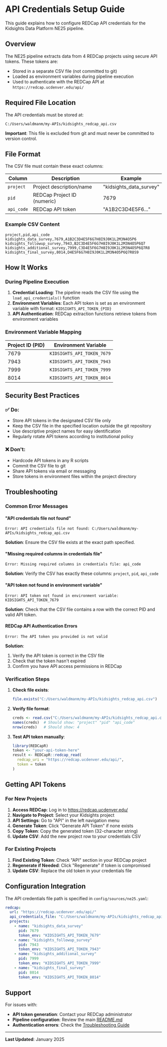# API Credentials Setup Guide

This guide explains how to configure REDCap API credentials for the Kidsights Data Platform NE25 pipeline.

## Overview

The NE25 pipeline extracts data from 4 REDCap projects using secure API tokens. These tokens are:
- Stored in a separate CSV file (not committed to git)
- Loaded as environment variables during pipeline execution
- Used to authenticate with the REDCap API at `https://redcap.ucdenver.edu/api/`

## Required File Location

The API credentials must be stored at:
```
C:/Users/waldmanm/my-APIs/kidsights_redcap_api.csv
```

**Important**: This file is excluded from git and must never be committed to version control.

## File Format

The CSV file must contain these exact columns:

| Column | Description | Example |
|--------|-------------|---------|
| `project` | Project description/name | "kidsights_data_survey" |
| `pid` | REDCap Project ID (numeric) | 7679 |
| `api_code` | REDCap API token | "A1B2C3D4E5F6..." |

### Example CSV Content

```csv
project,pid,api_code
kidsights_data_survey,7679,A1B2C3D4E5F6G7H8I9J0K1L2M3N4O5P6
kidsights_followup_survey,7943,B2C3D4E5F6G7H8I9J0K1L2M3N4O5P6Q7
kidsights_additional_survey,7999,C3D4E5F6G7H8I9J0K1L2M3N4O5P6Q7R8
kidsights_final_survey,8014,D4E5F6G7H8I9J0K1L2M3N4O5P6Q7R8S9
```

## How It Works

### During Pipeline Execution

1. **Credential Loading**: The pipeline reads the CSV file using the `load_api_credentials()` function
2. **Environment Variables**: Each API token is set as an environment variable with format: `KIDSIGHTS_API_TOKEN_{PID}`
3. **API Authentication**: REDCap extraction functions retrieve tokens from environment variables

### Environment Variable Mapping

| Project ID (PID) | Environment Variable |
|------------------|----------------------|
| 7679 | `KIDSIGHTS_API_TOKEN_7679` |
| 7943 | `KIDSIGHTS_API_TOKEN_7943` |
| 7999 | `KIDSIGHTS_API_TOKEN_7999` |
| 8014 | `KIDSIGHTS_API_TOKEN_8014` |

## Security Best Practices

### ✅ Do:
- Store API tokens in the designated CSV file only
- Keep the CSV file in the specified location outside the git repository
- Use descriptive project names for easy identification
- Regularly rotate API tokens according to institutional policy

### ❌ Don't:
- Hardcode API tokens in any R scripts
- Commit the CSV file to git
- Share API tokens via email or messaging
- Store tokens in environment files within the project directory

## Troubleshooting

### Common Error Messages

#### "API credentials file not found"
```
Error: API credentials file not found: C:/Users/waldmanm/my-APIs/kidsights_redcap_api.csv
```
**Solution**: Ensure the CSV file exists at the exact path specified.

#### "Missing required columns in credentials file"
```
Error: Missing required columns in credentials file: api_code
```
**Solution**: Verify the CSV has exactly these columns: `project`, `pid`, `api_code`

#### "API token not found in environment variable"
```
Error: API token not found in environment variable: KIDSIGHTS_API_TOKEN_7679
```
**Solution**: Check that the CSV file contains a row with the correct PID and valid API token.

#### REDCap API Authentication Errors
```
Error: The API token you provided is not valid
```
**Solution**:
1. Verify the API token is correct in the CSV file
2. Check that the token hasn't expired
3. Confirm you have API access permissions in REDCap

### Verification Steps

1. **Check file exists**:
   ```r
   file.exists("C:/Users/waldmanm/my-APIs/kidsights_redcap_api.csv")
   ```

2. **Verify file format**:
   ```r
   creds <- read.csv("C:/Users/waldmanm/my-APIs/kidsights_redcap_api.csv")
   names(creds)  # Should show: "project" "pid" "api_code"
   nrow(creds)   # Should show: 4
   ```

3. **Test API token manually**:
   ```r
   library(REDCapR)
   token <- "your-api-token-here"
   result <- REDCapR::redcap_read(
     redcap_uri = "https://redcap.ucdenver.edu/api/",
     token = token
   )
   ```

## Getting API Tokens

### For New Projects

1. **Access REDCap**: Log in to https://redcap.ucdenver.edu/
2. **Navigate to Project**: Select your Kidsights project
3. **API Settings**: Go to "API" in the left navigation menu
4. **Generate Token**: Click "Generate API Token" if none exists
5. **Copy Token**: Copy the generated token (32-character string)
6. **Update CSV**: Add the new project row to your credentials CSV

### For Existing Projects

1. **Find Existing Token**: Check "API" section in your REDCap project
2. **Regenerate if Needed**: Click "Regenerate" if token is compromised
3. **Update CSV**: Replace the old token in your credentials file

## Configuration Integration

The API credentials file path is specified in `config/sources/ne25.yaml`:

```yaml
redcap:
  url: "https://redcap.ucdenver.edu/api/"
  api_credentials_file: "C:/Users/waldmanm/my-APIs/kidsights_redcap_api.csv"
  projects:
    - name: "kidsights_data_survey"
      pid: 7679
      token_env: "KIDSIGHTS_API_TOKEN_7679"
    - name: "kidsights_followup_survey"
      pid: 7943
      token_env: "KIDSIGHTS_API_TOKEN_7943"
    - name: "kidsights_additional_survey"
      pid: 7999
      token_env: "KIDSIGHTS_API_TOKEN_7999"
    - name: "kidsights_final_survey"
      pid: 8014
      token_env: "KIDSIGHTS_API_TOKEN_8014"
```

## Support

For issues with:
- **API token generation**: Contact your REDCap administrator
- **Pipeline configuration**: Review the main [README.md](../README.md)
- **Authentication errors**: Check the [Troubleshooting Guide](troubleshooting.md)

---

**Last Updated**: January 2025